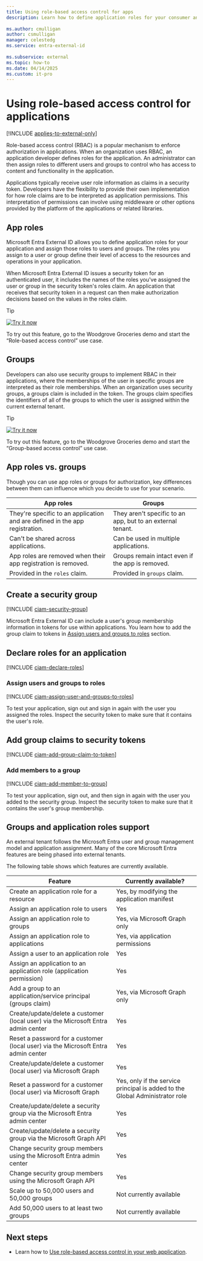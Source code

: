 ```yaml
---
title: Using role-based access control for apps
description: Learn how to define application roles for your consumer and business customer applications and assign those roles to users and groups in external tenants.
 
ms.author: cmulligan
author: csmulligan
manager: celestedg
ms.service: entra-external-id
 
ms.subservice: external
ms.topic: how-to
ms.date: 04/14/2025
ms.custom: it-pro
---
```


# Using role-based access control for applications

[!INCLUDE [applies-to-external-only](../includes/applies-to-external-only.md)]

Role-based access control (RBAC) is a popular mechanism to enforce authorization in applications. When an organization uses RBAC, an application developer defines roles for the application. An administrator can then assign roles to different users and groups to control who has access to content and functionality in the application.

Applications typically receive user role information as claims in a security token. Developers have the flexibility to provide their own implementation for how role claims are to be interpreted as application permissions. This interpretation of permissions can involve using middleware or other options provided by the platform of the applications or related libraries.

## App roles

Microsoft Entra External ID allows you to define application roles for your application and assign those roles to users and groups. The roles you assign to a user or group define their level of access to the resources and operations in your application.

When Microsoft Entra External ID issues a security token for an authenticated user, it includes the names of the roles you've assigned the user or group in the security token's roles claim. An application that receives that security token in a request can then make authorization decisions based on the values in the roles claim.


> [!TIP]
> [![Try it now](./media/common/try-it-now.png)](https://woodgrovedemo.com/#usecase=RBAC)
> 
> To try out this feature, go to the Woodgrove Groceries demo and start the “Role-based access control” use case.

## Groups

Developers can also use security groups to implement RBAC in their applications, where the memberships of the user in specific groups are interpreted as their role memberships. When an organization uses security groups, a groups claim is included in the token. The groups claim specifies the identifiers of all of the groups to which the user is assigned within the current external tenant.


> [!TIP]
> [![Try it now](./media/common/try-it-now.png)](https://woodgrovedemo.com/#usecase=GBAC)
> 
> To try out this feature, go to the Woodgrove Groceries demo and start the “Group-based access control” use case.

## App roles vs. groups

Though you can use app roles or groups for authorization, key differences between them can influence which you decide to use for your scenario.

| App roles| Groups|
| ----- | ----- |
| They're specific to an application and are defined in the app registration. | They aren't specific to an app, but to an external tenant. |
| Can't be shared across applications.| Can be used in multiple applications.|
| App roles are removed when their app registration is removed.| Groups remain intact even if the app is removed.|
| Provided in the `roles` claim.| Provided in `groups` claim. |

## Create a security group

[!INCLUDE [ciam-security-group](./includes/access-control/add-security-group.md)]

Microsoft Entra External ID can include a user's group membership information in tokens for use within applications. You learn how to add the group claim to tokens in [Assign users and groups to roles](#assign-users-and-groups-to-roles) section.

## Declare roles for an application

[!INCLUDE [ciam-declare-roles](./includes/access-control/declare-app-roles.md)]

### Assign users and groups to roles

[!INCLUDE [ciam-assign-user-and-groups-to-roles](./includes/access-control/assign-users-groups-roles.md)]

To test your application, sign out and sign in again with the user you assigned the roles. Inspect the security token to make sure that it contains the user's role. 

## Add group claims to security tokens

[!INCLUDE [ciam-add-group-claim-to-token](./includes/access-control/add-group-claim-in-token.md)]

### Add members to a group

[!INCLUDE [ciam-add-member-to-group](./includes/access-control/add-member-to-group.md)]

To test your application, sign out, and then sign in again with the user you added to the security group. Inspect the security token to make sure that it contains the user's group membership. 

## Groups and application roles support

An external tenant follows the Microsoft Entra user and group management model and application assignment. Many of the core Microsoft Entra features are being phased into external tenants.

The following table shows which features are currently available.

| **Feature** | **Currently available?** |
| ------------ | --------- |
| Create an application role for a resource | Yes, by modifying the application manifest |
| Assign an application role to users | Yes |
| Assign an application role to groups | Yes, via Microsoft Graph only |
| Assign an application role to applications | Yes, via application permissions |
| Assign a user to an application role | Yes |
| Assign an application to an application role (application permission) | Yes |
| Add a group to an application/service principal (groups claim) | Yes, via Microsoft Graph only |
| Create/update/delete a customer (local user) via the Microsoft Entra admin center | Yes |
| Reset a password for a customer (local user) via the Microsoft Entra admin center | Yes |
| Create/update/delete a customer (local user) via Microsoft Graph | Yes |
| Reset a password for a customer (local user) via Microsoft Graph | Yes, only if the service principal is added to the Global Administrator role |
| Create/update/delete a security group via the Microsoft Entra admin center | Yes |
| Create/update/delete a security group via the Microsoft Graph API | Yes |
| Change security group members using the Microsoft Entra admin center | Yes |
| Change security group members using the Microsoft Graph API | Yes |
| Scale up to 50,000 users and 50,000 groups | Not currently available |
| Add 50,000 users to at least two groups | Not currently available |

## Next steps

- Learn how to [Use role-based access control in your web application](how-to-web-app-role-based-access-control.md).
